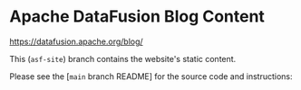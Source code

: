 # Apache DataFusion Blog Content

https://datafusion.apache.org/blog/

This (`asf-site`) branch contains the website's static content.

Please see the [`main` branch README] for the source code and instructions: 

[main branch README]: https://github.com/apache/datafusion-site/blob/main/README.md
